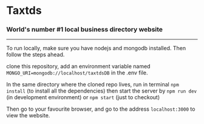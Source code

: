 # Taxtds
### World's number #1 local business directory website
<hr>

To run locally, make sure you have nodejs and mongodb installed. Then follow the steps ahead.

clone this repository, add an environment variable named ```MONGO_URI=mongodb://localhost/taxtdsDB``` in the .env file.

In the same directory where the cloned repo lives, run in terminal  ```npm install```  (to install all the dependencies) then start the server by  ```npm run dev```  (in development environment) or  ```npm start```  (just to checkout)

Then go to your favourite browser, and go to the address ```localhost:3000``` to view the website.
